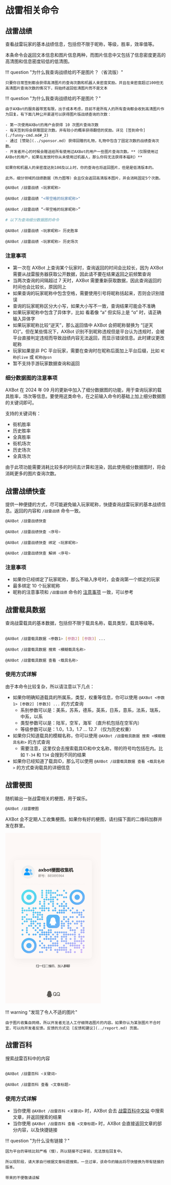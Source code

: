# 战雷相关命令

## 战雷战绩

查看战雷玩家的基本战绩信息，包括但不限于昵称，等级，胜率，效率值等。

本条命令会返回文本信息和图片信息两种，而图片信息中又包括了信息密度更高的高清图和信息密度较低的低清图。

!!! question "为什么我查询战绩给的不是图片？（省流版）"

    只要你日常签到都会获得高清图片的查询次数和机器人亲密度奖励。并且在亲密度超过100但无高清图片查询次数的情况下，将始终返回低清图片而不是文本

!!! question "为什么我查询战绩给的不是图片？"

    由于AXBot的服务器带宽有限，出于成本考虑，目前不是所有人的所有查询都会收到高清图片作为回复。有下面几种公开渠道可以获得图片版战绩查询的次数：

    - 第一次使用AXBot的用户会获得 10 次图片查询次数
    - 每天签到将会获赠固定次数。并有较小的概率获得翻倍的奖励。详见 [签到命令](./funny-cmd.md#_2)
    - 通过 [赞助](../sponsor.md) 获得回赠的礼物，礼物中包含了固定次数的战绩查询次数。
    - 开发者开心的时候会赠送给所有使用过AXBot的用户一些图片查询次数。**（仅限使用过AXBot的用户，如果在发放时你从未使用过机器人，那么你将无法获得本福利）**

    如果你和机器人的亲密度达到100及以上时，你的查询也将返回图片，但是是低清版本的。

    此外，细分领域的战绩数据（热力图等）会且仅会返回高清版本图片，并会消耗固定5个次数。

```bash title="命令格式"
@AXBot /战雷战绩 <玩家昵称>

@AXBot /战雷战绩 "<带空格的玩家昵称>"

@AXBot /战雷战绩 “<带空格的玩家昵称>”

# 以下为查询细分数据图的命令

@AXBot /战雷战绩 <玩家昵称> 历史胜率

@AXBot /战雷战绩 <玩家昵称> 历史场次
```

### 注意事项

- 第一次在 AXBot 上查询某个玩家时，查询返回的时间会比较长，因为 AXBot 需要从战雷服务器获取公开数据，因此请不要在结果返回之前频繁查询
- 当两次查询的间隔超过 7 天时，AXBot 需要重新获取数据，因此查询返回的时间也会比较长，原因同上
- 如果查询的玩家昵称中包含空格，需要使用引号将昵称括起来，否则会识别错误
- 查询的玩家昵称区分大小写，如果大小写不一致，查询结果可能会不准确
- 如果玩家昵称中包含了异体字，比如 看着像 “a” 但实际上是 “ɑ” 时，请正确输入异体字
- 如果玩家昵称比较“逆天”，那么返回值中 AXBot 会把昵称替换为 “[逆天 ID]”。但在某些情况下，AXBot 识别不到昵称违规但是平台认为违规时，会被平台直接判定违规而导致战绩内容无法返回，而显示错误信息。此时建议更改昵称
- 玩家如果是非 PC 平台玩家，需要在查询时在昵称后面加上平台后缀，比如 `昵称@live` 或 `昵称@psn`
- 暂不支持手游玩家数据查询和返回

### 细分数据图的注意事项

AXBot 在 2024 年 09 月的更新中加入了细分数据图的功能，用于查询玩家的载具胜率，场次等信息。要使用这类命令，在之前输入命令的基础上加上细分数据图的关键词即可。

支持的关键词有：

- 街机胜率
- 历史胜率
- 全真胜率
- 街机场次
- 历史场次
- 全真场次

由于此项功能需要消耗比较多的时间去计算和渲染，因此使用细分数据图时，将会消耗更多的图片查询次数。

## 战雷战绩快查

提供一种便捷的方式，尽可能避免输入玩家昵称，快捷查询战雷玩家的基本战绩信息。返回的内容和 `/战雷战绩` 命令一致。

```bash title="命令格式"
@AXBot /战雷战绩快查

@AXBot /战雷战绩快查 <序号>

@AXBot /战雷战绩快查 绑定 <玩家昵称>

@AXBot /战雷战绩快查 解绑 <序号>

```

### 注意事项

- 如果你已经绑定了玩家昵称，那么不输入序号时，会查询第一个绑定的玩家
- 最多绑定 10 个玩家昵称
- 昵称的注意事项和 `/战雷战绩` 命令的 [注意事项](#_3) 一致，可以参考

## 战雷载具数据

查询战雷载具的基本数据，包括但不限于载具名称，载具类型，载具等级等。

```bash title="命令格式"

@AXBot /战雷载具数据 <参数1> [参数2] [参数3] ...

@AXBot /战雷载具数据 搜索 <模糊载具名称>

@AXBot /战雷载具数据 查看 <载具名称>
```

### 使用方式详解

由于本命令比较复杂，所以请注意以下几点：

- 如果你明确知道载具的所属系，类型，权重等信息，你可以使用 `@AXBot <参数1> [参数2] [参数3] ...` 的方式查询
    - 系别参数可以是：美系，苏系，德系，英系，日系，意系，法系，瑞系，中系，以系
    - 类型参数可以是：陆军，空军，海军 （直升机包括在空军内）
    - 等级参数可以是：1.0，1.3，1.7 ... 12.7 （仅为历史权重）
- 如果你只知道载具的模糊名称，你可以使用 `@AXBot /战雷载具数据 搜索 <模糊载具名称>` 的方式查询
    - 需要注意，这里仅会去搜索载具ID和中文名称，带的符号均包括在内。比如 `T-34` 和 `T34` 会搜到不同的结果
- 如果你已经知道了载具ID，那么可以使用 `@AXBot /战雷载具数据 查看 <载具名称>` 的方式查询载具的详细信息

## 战雷梗图

随机输出一张战雷相关的梗图，用于娱乐。

```bash title="命令格式"
@AXBot /战雷梗图
```

AXBot 会不定期人工收集梗图。如果你有好的梗图，请扫描下面的二维码加群并发在群里。

<img src="../../images/axbot_meme_group_qrcode.jpg" width="300">

!!! warning "发现了令人不适的图片"

    由于图片收集自网络，所以开发者无法人工仔细筛选图片的内容。如果你认为某张图片不合时宜，可以向开发者反馈。反馈的方式见 [反馈和建议](../report.md) 页面。

## 战雷百科

搜索战雷百科中的内容

```bash title="命令格式"

@AXBot /战雷百科 <关键词>

@AXBot /战雷百科 查看 <文章标题>
```

### 使用方式详解

- 当你使用 `@AXBot /战雷百科 <关键词>` 时，AXBot 会去 [战雷百科中文站](https://wiki.biligame.com/warthunder/%E9%A6%96%E9%A1%B5) 中搜索文章，并返回搜索的结果
- 当你使用 `@AXBot /战雷百科 查看 <文章标题>` 时，AXBot 会直接返回文章的部分内容，以及快捷链接

!!! question "为什么没有链接？"

    因为平台的审核比较严格（慢），所以链接不过审前，无法放在回复中。
    
    所以现阶段，请大家自行根据文章标题搜索。一旦过审，该命令的输出将尽快替换为带有链接的版本。
    
    带来的不便敬请谅解

